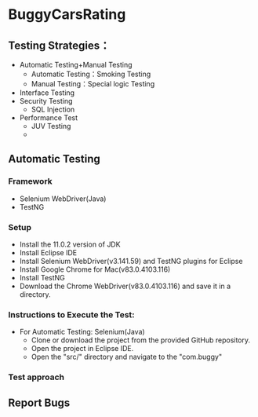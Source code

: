 # BuggyCarsRating
## Testing Strategies：
+ Automatic Testing+Manual Testing
  - Automatic Testing：Smoking Testing
  - Manual Testing：Special logic Testing 
+ Interface Testing
+ Security Testing
  - SQL Injection
+ Performance Test
  - JUV Testing
  - 



## Automatic Testing
### Framework
+ Selenium WebDriver(Java)
+ TestNG
### Setup
  - Install the 11.0.2 version of JDK
  - Install Eclipse IDE
  - Install Selenium WebDriver(v3.141.59) and TestNG plugins for Eclipse
  - Install Google Chrome for Mac(v83.0.4103.116)
  - Install TestNG
  - Download the Chrome WebDriver(v83.0.4103.116) and save it in a directory.
### Instructions to Execute the Test:
+ For Automatic Testing: Selenium(Java)
  - Clone or download the project from the provided GitHub repository.
  - Open the project in Eclipse IDE.
  - Open the "src/" directory and navigate to the "com.buggy"

### Test approach

## Report Bugs
